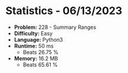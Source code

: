 # Statistics - 06/13/2023 

- **Problem:** 228 - Summary Ranges 
- **Difficulty:** Easy 
- **Language:** Python3 
- **Runtime:** 50 ms 
    - Beats 26.75 % 
- **Memory:** 16.2 MB 
    - Beats 65.61 % 